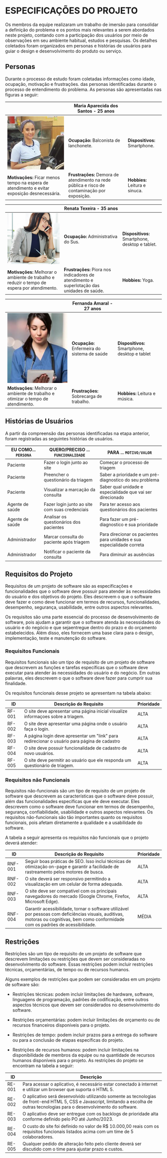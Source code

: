 # ESPECIFICAÇÕES DO PROJETO

Os membros da equipe realizaram um trabalho de imersão para consolidar a definição
do problema e os pontos mais relevantes a serem abordados neste projeto, contando com a
participação dos usuários por meio de observações em seu ambiente habitual, estudos e
pesquisas. Os detalhes coletados foram organizados em personas e histórias de usuários para
guiar o design e desenvolvimento do produto ou serviço.

## Personas

Durante o processo de estudo foram coletadas informações como idade, ocupação,
motivação e frustrações. das personas identificadas durante o processo de entendimento do
problema. As personas são apresentadas nas figuras a seguir:

|                                                                                              | Maria Aparecida dos Santos - 25 anos                                                          |                                |
| -------------------------------------------------------------------------------------------- | --------------------------------------------------------------------------------------------- | ------------------------------ |
| ![Gráfico de Impacto](img/usuário.png)                                                       | **Ocupação:** Balconista de lanchonete.                                                       | **Dispositivos:** Smartphone.  |
| **Motivações:** Ficar menos tempo na espera de atendimento e evitar exposição desnecessária. | **Frustrações:** Demora de atendimento na rede pública e risco de contaminação por exposição. | **Hobbies:** Leitura e sinuca. |

|                                                                                              | Renata Texeira - 35 anos                                                                    |                                                 |
| -------------------------------------------------------------------------------------------- | ------------------------------------------------------------------------------------------- | ----------------------------------------------- |
| ![Gráfico de Impacto](img/assistente-administrativo.png)                                     | **Ocupação:** Administrativa do Sus.                                                        | **Dispositivos:** Smartphone, desktop e tablet. |
| **Motivações:** Melhorar o ambiente de trabalho e reduzir o tempo de espera por atendimento. | **Frustrações:** Piora nos indicadores de atendimento e superlotação das unidades de saúde. | **Hobbies:** Yoga.                              |

|                                                                                    | Fernanda Amaral - 27 anos                    |                                                |
| ---------------------------------------------------------------------------------- | -------------------------------------------- | ---------------------------------------------- |
| ![Gráfico de Impacto](img/enfermeira.png)                                          | **Ocupação:** Enfermeira do sistema de saúde | **Dispositivos:** Smartphone, desktop e tablet |
| **Motivações:** Melhorar o ambiente de trabalho e otimizar o tempo de atendimento. | **Frustrações:** Sobrecarga de trabalho.     | **Hobbies:** Leitura e música.                 |

## Histórias de Usuários

A partir da compreensão das personas identificadas na etapa anterior, foram registradas as seguintes histórias de usuários.

| EU COMO... `PERSONA` | QUERO/PRECISO ... `FUNCIONALIDADE`             | PARA ... `MOTIVO/VALOR`                                                |
| -------------------- | ---------------------------------------------- | ---------------------------------------------------------------------- |
| Paciente             | Fazer o login junto ao site                    | Começar o processo de triagem                                          |
| Paciente             | Preencher o questionário da triagem            | Saber a prioridade e um pré-diagnostico do seu problema                |
| Paciente             | Visualizar a marcação da consulta              | Saber qual unidade e especialidade que vai ser direcionado             |
| Agente de saúde      | Fazer login junto ao site com suas credenciais | Para ter acesso aos questionários dos pacientes                        |
| Agente de saúde      | Analisar os questionários dos pacientes        | Para fazer um pré-diagnostico e sua prioridade                         |
| Administrador        | Marcar consulta do paciente após triagem       | Para direcionar os pacientes para unidades e sua especialidade correta |
| Administrador        | Notificar o paciente da consulta               | Para diminuir as ausências                                             |

## Requisitos do Projeto

Requisitos de um projeto de software são as especificações e funcionalidades que o
software deve possuir para atender às necessidades do usuário e dos objetivos do projeto. Eles descrevem o que o software deve fazer e como deve funcionar em termos de recursos, funcionalidades, desempenho, segurança, usabilidade, entre outros aspectos relevantes.

Os requisitos são uma parte essencial do processo de desenvolvimento de software, pois
ajudam a garantir que o software atenda às necessidades do usuário e do negócio e que sejaentregue dentro do prazo e do orçamento estabelecidos. Além disso, eles fornecem uma base clara para o design, implementação, teste e manutenção do software.

### Requisitos Funcionais

Requisitos funcionais são um tipo de requisito de um projeto de software que descrevem
as funções e tarefas específicas que o software deve executar para atender às necessidades do usuário e do negócio. Em outras palavras, eles descrevem o que o software deve fazer para cumprir sua finalidade.

Os requisitos funcionais desse projeto se apresentam na tabela abaixo:

| ID     | Descrição do Requisito                                                                       | Prioridade |
| ------ | -------------------------------------------------------------------------------------------- | ---------- |
| RF-001 | O site deve apresentar uma página inicial visualize informaçoes sobre a triagem.             | ALTA       |
| RF-002 | O site deve apresentar uma página onde o usuário faça o login.                               | ALTA       |
| RF-003 | A página login deve apresentar um "link" para redirecionar o usuário para página de cadastro | ALTA       |
| RF-004 | O site deve possuir funcionalidade de cadastro de novo usuários.                             | ALTA       |
| RF-005 | O site deve permitir ao usuário que ele responda um questionário de triagem.                 | ALTA       |

### Requisitos não Funcionais

Requisitos não-funcionais são um tipo de requisito de um projeto de software que
descrevem as características que o software deve possuir, além das funcionalidades específicas
que ele deve executar. Eles descrevem como o software deve funcionar em termos de
desempenho, segurança, confiabilidade, usabilidade e outros aspectos relevantes. Os requisitos
não-funcionais são tão importantes quanto os requisitos funcionais, pois afetam diretamente a
qualidade e a usabilidade do software.

A tabela a seguir apresenta os requisitos não funcionais que o projeto deverá atender:

| ID      | Descrição do Requisito                                                                                                                                                                | Prioridade |
| ------- | ------------------------------------------------------------------------------------------------------------------------------------------------------------------------------------- | ---------- |
| RNF-001 | Seguir boas práticas de SEO. Isso inclui técnicas de otimização on-page e garantir a facilidade de rastreamento pelos motores de busca.                                               | ALTA       |
| RNF-002 | O site deverá ser responsivo permitindo a visualização em um celular de forma adequada.                                                                                               | ALTA       |
| RNF-003 | O site deve ser compatível com os principais navegadores do mercado (Google Chrome, Firefox, Microsoft Edge).                                                                         | ALTA       |
| RNF-004 | Garantir acessibilidade, tornar o software utilizável por pessoas com deficiências visuais, auditivas, motoras ou cognitivas, bem como conformidade com os padrões de acessibilidade. | MÉDIA      |

## Restrições

Restrições são um tipo de requisito de um projeto de software que descrevem limitações
ou restrições que devem ser consideradas no desenvolvimento do software. Essas restrições
podem incluir restrições técnicas, orçamentárias, de tempo ou de recursos humanos.

Alguns exemplos de restrições que podem ser consideradas em um projeto de software são:

- Restrições técnicas: podem incluir limitações de hardware, software, linguagens de
  programação, padrões de codificação, entre outros aspectos técnicos que devem ser
  considerados no desenvolvimento do software.

- Restrições orçamentárias: podem incluir limitações de orçamento ou de recursos
  financeiros disponíveis para o projeto.

- Restrições de tempo: podem incluir prazos para a entrega do software ou para a
  conclusão de etapas específicas do projeto.

- Restrições de recursos humanos: podem incluir limitações na disponibilidade de
  membros da equipe ou na quantidade de recursos humanos disponíveis para o projeto.
  As restrições do projeto se encontram na tabela a seguir:

| ID     | Descrição                                                                                                                                                                             |
| ------ | ------------------------------------------------------------------------------------------------------------------------------------------------------------------------------------- |
| RE-001 | Para acessar o aplicativo, é necessário estar conectado à internet e utilizar um browser que suporta o HTML 5.                                                                        |
| RE-002 | O aplicativo será desenvolvido utilizando somente as tecnologias de front-end HTML 5, CSS e Javascript, limitando a escolha de outras tecnologias para o desenvolvimento do software. |
| RE-003 | O aplicativo deve ser entregue com os backlogs de prioridade alta conforme definido pelo PO até Junho/2023.                                                                           |
| RE-004 | O custo do site foi definido no valor de R$ 10.000,00 reais com os requisitos funcionais listados acima com um time de 5 colaboradores.                                               |
| RE-005 | Qualquer pedido de alteração feito pelo cliente deverá ser discutido com o time para ajustar prazo e custos.                                                                          |
